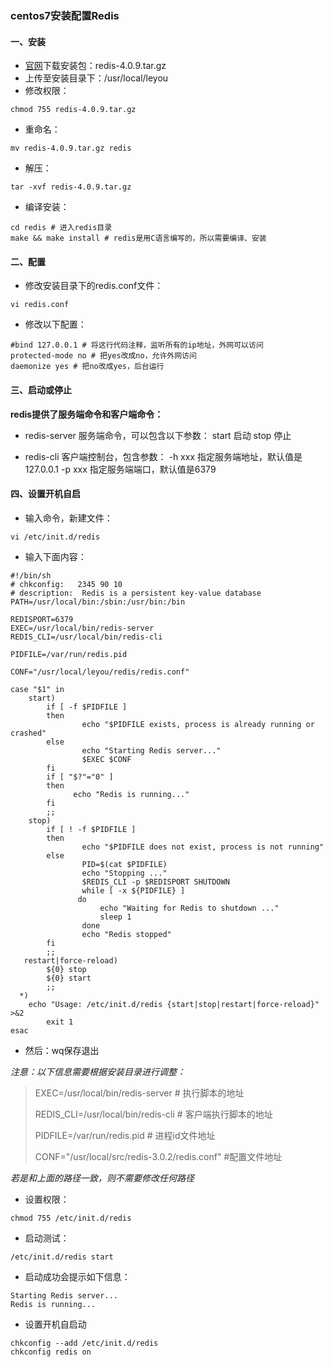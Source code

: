 ### centos7安装配置Redis

#### 一、安装

- [官网](https://redis.io/download)下载安装包：redis-4.0.9.tar.gz
- 上传至安装目录下：/usr/local/leyou
- 修改权限：

```shell
chmod 755 redis-4.0.9.tar.gz
```

- 重命名：

```shell
mv redis-4.0.9.tar.gz redis
```

- 解压：

```shell
tar -xvf redis-4.0.9.tar.gz
```

- 编译安装：

```shell
cd redis # 进入redis目录
make && make install # redis是用C语言编写的，所以需要编译、安装
```

#### 二、配置

- 修改安装目录下的redis.conf文件：

```shell
vi redis.conf
```

- 修改以下配置：

```shell
#bind 127.0.0.1 # 将这行代码注释，监听所有的ip地址，外网可以访问
protected-mode no # 把yes改成no，允许外网访问
daemonize yes # 把no改成yes，后台运行
```

#### 三、启动或停止

**redis提供了服务端命令和客户端命令：**

- redis-server 服务端命令，可以包含以下参数：
  start 启动
  stop 停止

- redis-cli 客户端控制台，包含参数：
  -h xxx 指定服务端地址，默认值是127.0.0.1
  -p xxx 指定服务端端口，默认值是6379

#### 四、设置开机自启

- 输入命令，新建文件：

```shell
vi /etc/init.d/redis
```

- 输入下面内容：

```shell
#!/bin/sh
# chkconfig:   2345 90 10
# description:  Redis is a persistent key-value database
PATH=/usr/local/bin:/sbin:/usr/bin:/bin

REDISPORT=6379
EXEC=/usr/local/bin/redis-server
REDIS_CLI=/usr/local/bin/redis-cli

PIDFILE=/var/run/redis.pid

CONF="/usr/local/leyou/redis/redis.conf"

case "$1" in  
    start)  
        if [ -f $PIDFILE ]  
        then  
                echo "$PIDFILE exists, process is already running or crashed"  
        else  
                echo "Starting Redis server..."  
                $EXEC $CONF  
        fi  
        if [ "$?"="0" ]   
        then  
              echo "Redis is running..."  
        fi  
        ;;  
    stop)  
        if [ ! -f $PIDFILE ]  
        then  
                echo "$PIDFILE does not exist, process is not running"  
        else  
                PID=$(cat $PIDFILE)  
                echo "Stopping ..."  
                $REDIS_CLI -p $REDISPORT SHUTDOWN  
                while [ -x ${PIDFILE} ]  
               do  
                    echo "Waiting for Redis to shutdown ..."  
                    sleep 1  
                done  
                echo "Redis stopped"  
        fi  
        ;;  
   restart|force-reload)  
        ${0} stop  
        ${0} start  
        ;;  
  *)  
    echo "Usage: /etc/init.d/redis {start|stop|restart|force-reload}" >&2  
        exit 1  
esac

```

- 然后：wq保存退出

*注意：以下信息需要根据安装目录进行调整：*

> EXEC=/usr/local/bin/redis-server # 执行脚本的地址
>
> REDIS_CLI=/usr/local/bin/redis-cli # 客户端执行脚本的地址
>
> PIDFILE=/var/run/redis.pid # 进程id文件地址
>
> CONF="/usr/local/src/redis-3.0.2/redis.conf" #配置文件地址

*若是和上面的路径一致，则不需要修改任何路径*

- 设置权限：

```shell
chmod 755 /etc/init.d/redis
```

- 启动测试：

```shell
/etc/init.d/redis start
```

- 启动成功会提示如下信息：

```shell
Starting Redis server...
Redis is running...
```

- 设置开机自启动

```shell
chkconfig --add /etc/init.d/redis
chkconfig redis on
```

